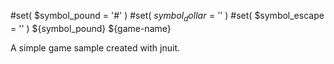 #set( $symbol_pound = '#' )
#set( $symbol_dollar = '$' )
#set( $symbol_escape = '\' )
${symbol_pound} ${game-name}

A simple game sample created with jnuit.